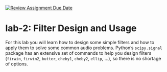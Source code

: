 [![Review Assignment Due Date](https://classroom.github.com/assets/deadline-readme-button-22041afd0340ce965d47ae6ef1cefeee28c7c493a6346c4f15d667ab976d596c.svg)](https://classroom.github.com/a/6LgKXUZy)
# lab-2: Filter Design and Usage

For this lab you will learn how to design some simple filters and how to apply them to solve some common audio problems. Python’s `scipy.signal` package has an extensive set of commands to help you design filters (`firwin`, `firwin2`, `butter`, `cheby1`, `cheby2`,  `ellip`, …), so there is no shortage of options.
